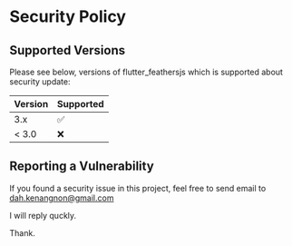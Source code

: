 # Security Policy

## Supported Versions

Please see below, versions of flutter_feathersjs which is supported about security update:

| Version | Supported          |
| ------- | ------------------ |
| 3.x     | :white_check_mark: |
| < 3.0   | :x:                |

## Reporting a Vulnerability

If you found a security issue in this project, feel free to send email to [dah.kenangnon@gmail.com](mailto:dah.kenangnon@gmail.com)

I will reply quckly.

Thank.

